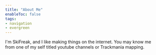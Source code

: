 ```yaml
---
title: "About Me"
enableToc: false
tags:
- navigation
- evergreen
---
```

I'm SkiFreak, and I like making things on the internet. You may know me from one of my self titled youtube channels or Trackmania mapping. 